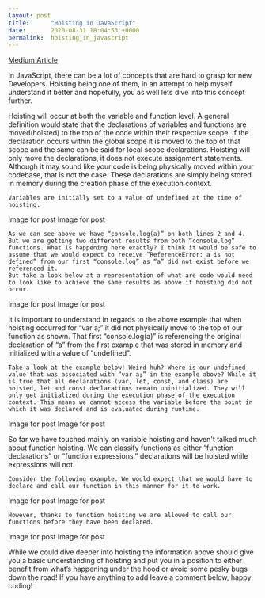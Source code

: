 ```yaml
---
layout: post
title:      "Hoisting in JavaScript"
date:       2020-08-31 18:04:53 +0000
permalink:  hoisting_in_javascript
---
```


[Medium Article](https://medium.com/@jefftswisher/hoisting-in-javascript-8efa9a391598) 

In JavaScript, there can be a lot of concepts that are hard to grasp for new Developers. Hoisting being one of them, in an attempt to help myself understand it better and hopefully, you as well lets dive into this concept further.

Hoisting will occur at both the variable and function level. A general definition would state that the declarations of variables and functions are moved(hoisted) to the top of the code within their respective scope. If the declaration occurs within the global scope it is moved to the top of that scope and the same can be said for local scope declarations. Hoisting will only move the declarations, it does not execute assignment statements. Although it may sound like your code is being physically moved within your codebase, that is not the case. These declarations are simply being stored in memory during the creation phase of the execution context.

    Variables are initially set to a value of undefined at the time of hoisting.

Image for post
Image for post

    As we can see above we have “console.log(a)” on both lines 2 and 4. But we are getting two different results from both “console.log” functions. What is happening here exactly? I think it would be safe to assume that we would expect to receive “ReferenceError: a is not defined” from our first “console.log” as “a” did not exist before we referenced it.
    But take a look below at a representation of what are code would need to look like to achieve the same results as above if hoisting did not occur.

Image for post
Image for post

It is important to understand in regards to the above example that when hoisting occurred for “var a;” it did not physically move to the top of our function as shown. That first “console.log(a)” is referencing the original declaration of “a” from the first example that was stored in memory and initialized with a value of “undefined”.

    Take a look at the example below! Weird huh? Where is our undefined value that was associated with “var a;” in the example above? While it is true that all declarations (var, let, const, and class) are hoisted, let and const declarations remain uninitialized. They will only get initialized during the execution phase of the execution context. This means we cannot access the variable before the point in which it was declared and is evaluated during runtime.

Image for post
Image for post

So far we have touched mainly on variable hoisting and haven't talked much about function hoisting. We can classify functions as either “function declarations” or “function expressions,” declarations will be hoisted while expressions will not.

    Consider the following example. We would expect that we would have to declare and call our function in this manner for it to work.

Image for post
Image for post

    However, thanks to function hoisting we are allowed to call our functions before they have been declared.

Image for post
Image for post

While we could dive deeper into hoisting the information above should give you a basic understanding of hoisting and put you in a position to either benefit from what’s happening under the hood or avoid some pesky bugs down the road! If you have anything to add leave a comment below, happy coding!

